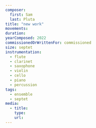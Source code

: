 ```yaml
---
composer:
  first: Sam
  last: Pluta
title: "new work"
movements:
duration:
yearComposed: 2022
commissionedOrWrittenFor: commissioned
size: septet
instrumentation:
  - flute
  - clarinet
  - saxophone
  - violin
  - cello
  - piano
  - percussion
tags:
  - ensemble
  - septet
media:
  - title:
    type:
    url:
---
```

